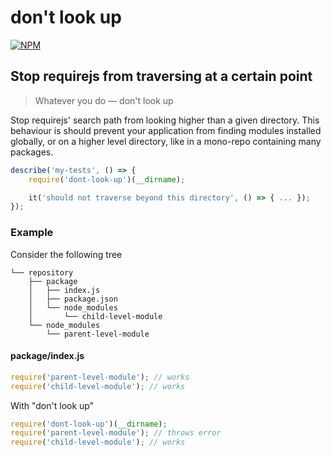 # don't look up

[![NPM](https://nodei.co/npm/dont-look-up.png)](https://www.npmjs.com/package/dont-look-up)


## Stop requirejs from traversing at a certain point

> Whatever you do — don't look up

Stop requirejs' search path from looking higher than a given directory. This behaviour is should prevent your application from finding modules installed globally, or on a higher level directory, like in a mono-repo containing many packages.

```js
describe('my-tests', () => {
    require('dont-look-up')(__dirname);

    it('should not traverse beyond this directory', () => { ... });
});
```

### Example

Consider the following tree

```
└── repository
    ├── package
    │   ├── index.js
    │   ├── package.json
    │   └── node_modules
    │       └── child-level-module
    └── node_modules
        └── parent-level-module
```

#### package/index.js
```js
require('parent-level-module'); // works
require('child-level-module'); // works
```

With "don't look up"

```js
require('dont-look-up')(__dirname);
require('parent-level-module'); // throws error
require('child-level-module'); // works
```
